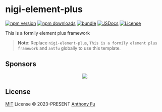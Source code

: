 # nigi-element-plus

[![npm version][npm-version-src]][npm-version-href]
[![npm downloads][npm-downloads-src]][npm-downloads-href]
[![bundle][bundle-src]][bundle-href]
[![JSDocs][jsdocs-src]][jsdocs-href]
[![License][license-src]][license-href]

This is a formily element plus framework

> **Note**:
> Replace `nigi-element-plus`, `This is a formily element plus framework` and `antfu` globally to use this template.

## Sponsors

<p align="center">
  <a href="https://cdn.jsdelivr.net/gh/antfu/static/sponsors.svg">
    <img src='https://cdn.jsdelivr.net/gh/antfu/static/sponsors.svg'/>
  </a>
</p>

## License

[MIT](./LICENSE) License © 2023-PRESENT [Anthony Fu](https://github.com/antfu)

<!-- Badges -->

[npm-version-src]: https://img.shields.io/npm/v/nigi-element-plus?style=flat&colorA=080f12&colorB=1fa669
[npm-version-href]: https://npmjs.com/package/nigi-element-plus
[npm-downloads-src]: https://img.shields.io/npm/dm/nigi-element-plus?style=flat&colorA=080f12&colorB=1fa669
[npm-downloads-href]: https://npmjs.com/package/nigi-element-plus
[bundle-src]: https://img.shields.io/bundlephobia/minzip/nigi-element-plus?style=flat&colorA=080f12&colorB=1fa669&label=minzip
[bundle-href]: https://bundlephobia.com/result?p=nigi-element-plus
[license-src]: https://img.shields.io/github/license/antfu/nigi-element-plus.svg?style=flat&colorA=080f12&colorB=1fa669
[license-href]: https://github.com/antfu/nigi-element-plus/blob/main/LICENSE
[jsdocs-src]: https://img.shields.io/badge/jsdocs-reference-080f12?style=flat&colorA=080f12&colorB=1fa669
[jsdocs-href]: https://www.jsdocs.io/package/nigi-element-plus

